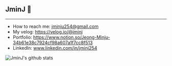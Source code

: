 ## JminJ 🧐
---
<!--
**JminJ/JminJ** is a ✨ _special_ ✨ repository because its `README.md` (this file) appears on your GitHub profile.

Here are some ideas to get you started:

- 🔭 I’m currently working on ...
- 🌱 I’m currently learning ...
- 👯 I’m looking to collaborate on ...
- 🤔 I’m looking for help with ...
- 💬 Ask me about ...
- 📫 How to reach me: ...
- 😄 Pronouns: ...
- ⚡ Fun fact: ...
-->
- How to reach me: jminju254@gmail.com
- My velog: https://velog.io/@jminj
- Portfolio: https://www.notion.so/Jeong-Minju-34b61e38c7924cf98a607a1f7cc8f513
- LinkedIn: www.linkedin.com/in/jminj254


![JminJ's github stats](https://github-readme-stats.vercel.app/api?username=JminJ&show_icons=true)
